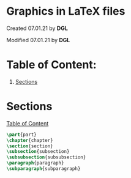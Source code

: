# Graphics in LaTeX files #

Created 07.01.21 by **DGL**

Modified 07.01.21 by **DGL**


# Table of Content:

<!-- vim-markdown-toc GFM -->

1. [Sections](#sections)

<!-- vim-markdown-toc -->


# Sections #
[Table of Content](#table-of-content)

```latex
\part{part}
\chapter{chapter}
\section{section}
\subsection{subsection}
\subsubsection{subsubsection}
\paragraph{paragraph}
\subparagraph{subparagraph}
```



